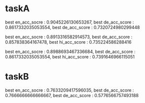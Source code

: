 # taskA
best en_acc_socre : 0.9045226130653267, best de_acc_score : 0.8617332035053554, best de_acc_score : 0.7320724980299448

best en_acc_socre : 0.8913316582914573, best de_acc_score : 0.857838364167478, best hi_acc_score : 0.735224586288416

best en_acc_socre : 0.8988693467336684, best de_acc_score : 0.8617332035053554, best hi_acc_score : 0.7391646966115051

# taskB
best en_acc_socre : 0.7633209417596035, best de_acc_score : 0.7666666666666667, best de_acc_score : 0.5776566757493188
